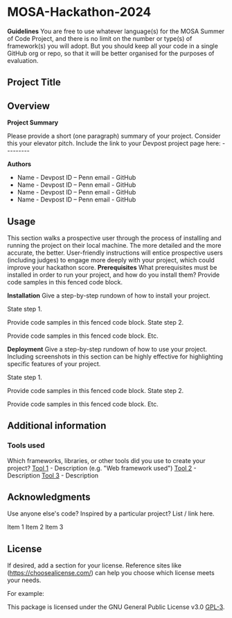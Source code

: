 # MOSA-Hackathon-2024

**Guidelines**
You are free to use whatever language(s) for the MOSA Summer of Code Project, and there is no limit on the number or type(s) of framework(s) you will adopt. But you should keep all your code in a single GitHub org or repo, so that it will be better organised for the purposes of evaluation.

## **Project Title**

## **Overview**

**Project Summary**

Please provide a short (one paragraph) summary of your project. Consider this your elevator pitch.
Include the link to your Devpost project page here:   ---------

**Authors**

- Name - Devpost ID – Penn email - GitHub
- Name - Devpost ID – Penn email - GitHub
- Name - Devpost ID – Penn email - GitHub
- Name - Devpost ID – Penn email - GitHub

## **Usage**
This section walks a prospective user through the process of installing and running the project on their local machine. 
The more detailed and the more accurate, the better. User-friendly instructions will entice prospective users (including judges) to engage more deeply with your project, which could improve your hackathon score.
**Prerequisites**
What prerequisites must be installed in order to run your project, and how do you install them?
Provide code samples in this fenced code block.

**Installation**
Give a step-by-step rundown of how to install your project.

State step 1.

Provide code samples in this fenced code block.
State step 2.

Provide code samples in this fenced code block.
Etc.

**Deployment**
Give a step-by-step rundown of how to use your project. Including screenshots in this section can be highly effective for highlighting specific features of your project.

State step 1.

Provide code samples in this fenced code block.
State step 2.

Provide code samples in this fenced code block.
Etc.
## **Additional information**

### **Tools used**
Which frameworks, libraries, or other tools did you use to create your project?
[Tool 1](https://maven.apache.org/) - Description (e.g. "Web framework used")
[Tool 2](https://maven.apache.org/)  - Description 
[Tool 3](https://maven.apache.org/) - Description 

## **Acknowledgments**
Use anyone else's code? Inspired by a particular project? List / link here.

Item 1
Item 2
Item 3

## **License**
If desired, add a section for your license. Reference sites like (https://choosealicense.com/) can help you choose which license meets your needs.

For example:

This package is licensed under the GNU General Public License v3.0 [GPL-3](https://choosealicense.com/licenses/gpl-3.0/).


